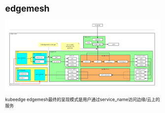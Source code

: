 # edgemesh
![edgemesh](docs/images/edgemesh.jpg)

kubeedge edgemesh最终的呈现模式是用户通过service_name访问边缘/云上的服务


